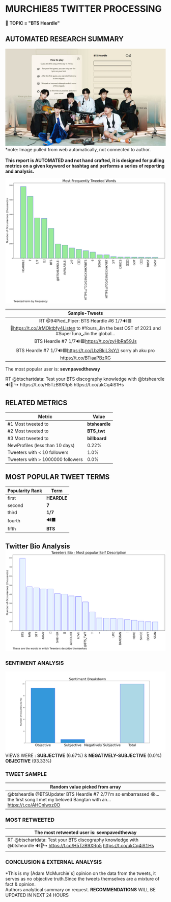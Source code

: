 # MURCHIE85 TWITTER PROCESSING 
&#x1F34E; **TOPIC = "BTS Heardle"**

## AUTOMATED RESEARCH SUMMARY

![image](assets/2022-03-26hashtagImage.png)*note: Image pulled from web automatically, not connected to author.
<br></br>
<b> This report is AUTOMATED and not hand crafted, it is designed for pulling metrics on a given keyword or hashtag and performs a series of reporting and analysis.</b>



![image](assets/2022-03-26TWEETS.png)



|                **Sample-Tweets**        |
| :-------------: |
| RT @94Pied_Piper: BTS Heardle #6 1/7🔊🟪🔗https://t.co/JrMOktbfy4Listen to #Yours_Jin the best OST of 2021 and #SuperTuna_Jin the global… |
| BTS Heardle #7 1/7🔊🟪https://t.co/zyHbRa59Js |
| BTS Heardle #7 1/7🔊🟪https://t.co/LbzBkiL3sY// sorry ah aku pro https://t.co/BTiaaPBzRG |

The most popular user is: **sevnpavedtheway**
<div class="alert alert-block alert-danger"> RT @btschartdata: Test your BTS discography knowledge with @btsheardle 🔊💜
↳ https://t.co/H5TzB9XRp5 https://t.co/ukCq4iS1Hs</div>

## RELATED METRICS<br>
| Metric | Value |
| ------------- | ------------- |
| #1 Most tweeted to  | **btsheardle** |
| #2 Most tweeted to  | **BTS_twt** |
| #3 Most tweeted to  | **billboard** |
| NewProfiles (less than 10 days) | 0.22%  |
| Tweeters with < 10 followers  | 1.0%|
| Tweeters with > 1000000 followers  | 0.0%  |



## MOST POPULAR TWEET TERMS 


| Popularity Rank  | Term |
| ------------- | ------------- |
| first  | **HEARDLE**  |
| second  | **7**  |
| third  | **1/7** |
| fourth  | **🔊🟪**  |
| fifth  | **BTS**  |


## Twitter Bio Analysis![image](assets/2022-03-26BIO.png)
### SENTIMENT ANALYSIS
![image](assets/2022-03-26sentiment.png)
VIEWS WERE : **SUBJECTIVE**  (6.67%) & **NEGATIVELY-SUBJECTIVE** (0.0%) **OBJECTIVE** (93.33%)

### TWEET SAMPLE 
| Random value picked from array |
| ------------- |
|@btsheardle @BTSUpdater BTS Heardle #7 2/7I'm so embarrassed 😭... the first song I met my beloved Bangtan with an… https://t.co/AHCnlwxz0O |

### MOST RETWEETED 

| The most retweeted user is: **sevnpavedtheway**  |
| ------------- |
| RT @btschartdata: Test your BTS discography knowledge with @btsheardle 🔊💜↳ https://t.co/H5TzB9XRp5 https://t.co/ukCq4iS1Hs |

### CONCLUSION & EXTERNAL ANALYSIS

*This is my [Adam McMurchie`s] opinion on the data from the tweets, it serves as no objective truth.Since the tweets themselves are a mixture of fact & opinion.<br>
Authors analytical summary on request.
**RECOMMENDATIONS** WILL BE UPDATED IN NEXT  24 HOURS <br>